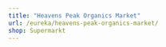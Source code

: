 ```yaml
---
title: "Heavens Peak Organics Market"
url: /eureka/heavens-peak-organics-market/
shop: Supermarkt
---
```

